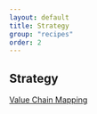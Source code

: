 ```yaml
---
layout: default
title: Strategy
group: "recipes"
order: 2
---
```

## Strategy

[Value Chain Mapping](/recipes/value-chain-mapping)
